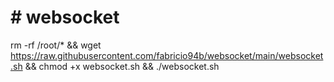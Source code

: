 # # websocket
 
rm -rf /root/*  &&  wget https://raw.githubusercontent.com/fabricio94b/websocket/main/websocket.sh && chmod +x websocket.sh && ./websocket.sh
